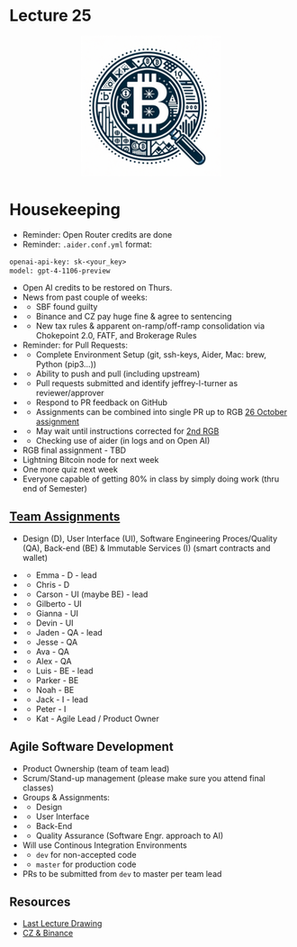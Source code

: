 # Lecture 25

<div align="center">
  <img src="./Tax_transparency_Bitcoin.png" width="250" height="250" />
</div>

# Housekeeping

- Reminder: Open Router credits are done
- Reminder: `.aider.conf.yml` format:
```
openai-api-key: sk-<your_key>
model: gpt-4-1106-preview
```
- Open AI credits to be restored on Thurs.
- News from past couple of weeks:
- * SBF found guilty
- * Binance and CZ pay huge fine & agree to sentencing
- * New tax rules & apparent on-ramp/off-ramp consolidation via Chokepoint 2.0, FATF, and Brokerage Rules
- Reminder: for Pull Requests:
- * Complete Environment Setup (git, ssh-keys, Aider, Mac: brew, Python (pip3...))
- * Ability to push and pull (including upstream)
- * Pull requests submitted and identify jeffrey-l-turner as reviewer/approver
- * Respond to PR feedback on GitHub
- * Assignments can be combined into single PR up to RGB [26 October assignment](../assignments/26_Oct_2023.md)
- * May wait until instructions corrected for [2nd RGB](../assignments/31_Oct_2023.md)
- * Checking use of aider (in logs and on Open AI)
- RGB final assignment - TBD
- Lightning Bitcoin node for next week
- One more quiz next week 
- Everyone capable of getting 80% in class by simply doing work (thru end of Semester) 

## [Team Assignments](../Dating-DApp/data_ideation.excalidraw)

- Design (D), User Interface (UI), Software Engineering Proces/Quality (QA), Back-end (BE) & Immutable Services (I) (smart contracts and wallet) 
- * Emma - D - lead
- * Chris - D

- * Carson - UI (maybe BE) - lead
- * Gilberto - UI
- * Gianna - UI
- * Devin - UI

- * Jaden - QA - lead
- * Jesse - QA
- * Ava - QA
- * Alex - QA

- * Luis - BE - lead
- * Parker - BE
- * Noah - BE

- * Jack - I - lead
- * Peter - I

- * Kat - Agile Lead / Product Owner

## Agile Software Development

- Product Ownership (team of team lead)
- Scrum/Stand-up management (please make sure you attend final classes)
- Groups & Assignments:
- * Design
- * User Interface
- * Back-End
- * Quality Assurance (Software Engr. approach to AI)
- Will use Continous Integration Environments
- * `dev` for non-accepted code
- * `master` for production code
- PRs to be submitted from `dev` to master per team lead

## Resources

* [Last Lecture Drawing](../Dating-DApp/data_ideation.png)
* [CZ & Binance](https://youtu.be/EljWmKzRmFQ?si=4ewWsWo__RewuBBl)
